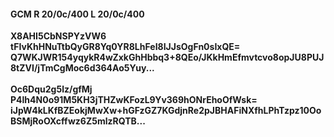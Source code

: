 #### GCM R 20/0c/400 L 20/0c/400
**X8AHI5CbNSPYzVW6**<br/>**tFIvKhHNuTtbQyGR8Yq0YR8LhFeI8IJJsOgFn0sIxQE=**<br/>**Q7WKJWR154yqykR4wZxkGhHbbq3+8QEo/JKkHmEfmvtcvo8opJU8PUJ8tZVI/jTmCgMoc6d364Ao5Yuy...**<br/><br/>
**Oc6Dqu2g5lz/gfMj**<br/>**P4lh4N0o91M5KH3jTHZwKFozL9Yv369hONrEhoOfWsk=**<br/>**iJpW4kLKfBZEokjMwXw+hGFzGZ7KGdjnRe2pJBHAFiNXfhLPhTzpz10OoBSMjRoOXcffwz6Z5mlzRQTB...**